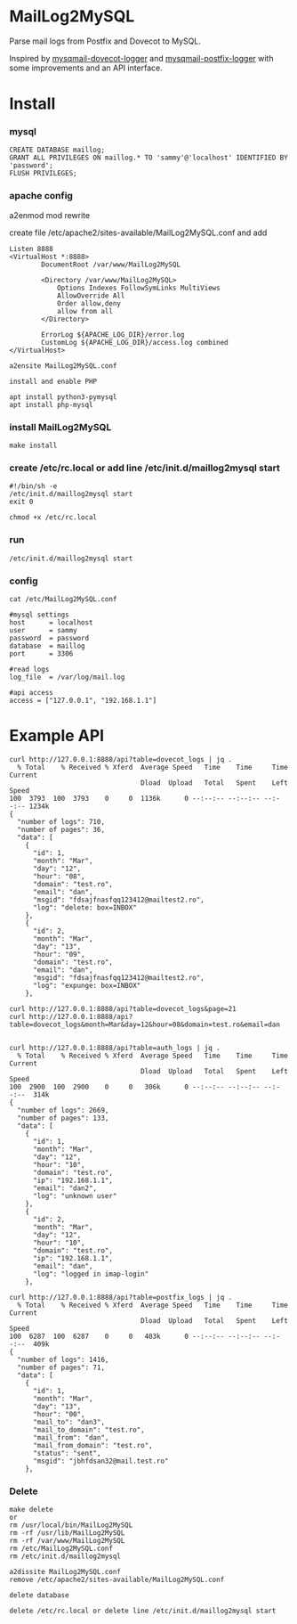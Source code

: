 # MailLog2MySQL
Parse mail logs from Postfix and Dovecot to MySQL.

Inspired by [mysqmail-dovecot-logger](https://packages.debian.org/stable/mail/mysqmail-dovecot-logger) and [mysqmail-postfix-logger](https://packages.debian.org/sid/mysqmail-postfix-logger) with some improvements and an API interface.

# Install 

### mysql
```
CREATE DATABASE maillog;
GRANT ALL PRIVILEGES ON maillog.* TO 'sammy'@'localhost' IDENTIFIED BY 'password';
FLUSH PRIVILEGES;

```

### apache config
a2enmod mod rewrite

create file /etc/apache2/sites-available/MailLog2MySQL.conf and add
```
Listen 8888
<VirtualHost *:8888>
        DocumentRoot /var/www/MailLog2MySQL

        <Directory /var/www/MailLog2MySQL>
            Options Indexes FollowSymLinks MultiViews
            AllowOverride All
            Order allow,deny
            allow from all
        </Directory>

        ErrorLog ${APACHE_LOG_DIR}/error.log
        CustomLog ${APACHE_LOG_DIR}/access.log combined
</VirtualHost>
```
```
a2ensite MailLog2MySQL.conf
```

```
install and enable PHP
```

```
apt install python3-pymysql
apt install php-mysql
```

### install MailLog2MySQL
```
make install

```



### create /etc/rc.local or add line /etc/init.d/maillog2mysql start
```
#!/bin/sh -e
/etc/init.d/maillog2mysql start
exit 0
```
```
chmod +x /etc/rc.local
```

### run
```
/etc/init.d/maillog2mysql start
```

### config
```
cat /etc/MailLog2MySQL.conf

#mysql settings
host      = localhost
user      = sammy
password  = password
database  = maillog
port      = 3306
    
#read logs
log_file  = /var/log/mail.log

#api access
access = ["127.0.0.1", "192.168.1.1"]
```

# Example API
```
curl http://127.0.0.1:8888/api?table=dovecot_logs | jq .
  % Total    % Received % Xferd  Average Speed   Time    Time     Time  Current
                                 Dload  Upload   Total   Spent    Left  Speed
100  3793  100  3793    0     0  1136k      0 --:--:-- --:--:-- --:--:-- 1234k
{
  "number of logs": 710,
  "number of pages": 36,
  "data": [
    {
      "id": 1,
      "month": "Mar",
      "day": "12",
      "hour": "08",
      "domain": "test.ro",
      "email": "dan",
      "msgid": "fdsajfnasfqq123412@mailtest2.ro",
      "log": "delete: box=INBOX"
    },
    {
      "id": 2,
      "month": "Mar",
      "day": "13",
      "hour": "09",
      "domain": "test.ro",
      "email": "dan",
      "msgid": "fdsajfnasfqq123412@mailtest2.ro",
      "log": "expunge: box=INBOX"
    },

curl http://127.0.0.1:8888/api?table=dovecot_logs&page=21
curl http://127.0.0.1:8888/api?table=dovecot_logs&month=Mar&day=12&hour=08&domain=test.ro&email=dan


```
```
curl http://127.0.0.1:8888/api?table=auth_logs | jq .
  % Total    % Received % Xferd  Average Speed   Time    Time     Time  Current
                                 Dload  Upload   Total   Spent    Left  Speed
100  2900  100  2900    0     0   306k      0 --:--:-- --:--:-- --:--:--  314k
{
  "number of logs": 2669,
  "number of pages": 133,
  "data": [
    {
      "id": 1,
      "month": "Mar",
      "day": "12",
      "hour": "10",
      "domain": "test.ro",
      "ip": "192.168.1.1",
      "email": "dan2",
      "log": "unknown user"
    },
    {
      "id": 2,
      "month": "Mar",
      "day": "12",
      "hour": "10",
      "domain": "test.ro",
      "ip": "192.168.1.1",
      "email": "dan",
      "log": "logged in imap-login"
    },
```
```
curl http://127.0.0.1:8888/api?table=postfix_logs | jq .
  % Total    % Received % Xferd  Average Speed   Time    Time     Time  Current
                                 Dload  Upload   Total   Spent    Left  Speed
100  6287  100  6287    0     0   403k      0 --:--:-- --:--:-- --:--:--  409k
{
  "number of logs": 1416,
  "number of pages": 71,
  "data": [
    {
      "id": 1,
      "month": "Mar",
      "day": "13",
      "hour": "00",
      "mail_to": "dan3",
      "mail_to_domain": "test.ro",
      "mail_from": "dan",
      "mail_from_domain": "test.ro",
      "status": "sent",
      "msgid": "jbhfdsan32@mail.test.ro"
    },

```

### Delete


```
make delete 
or 
rm /usr/local/bin/MailLog2MySQL
rm -rf /usr/lib/MailLog2MySQL
rm -rf /var/www/MailLog2MySQL
rm /etc/MailLog2MySQL.conf
rm /etc/init.d/maillog2mysql
```

```
a2dissite MailLog2MySQL.conf
remove /etc/apache2/sites-available/MailLog2MySQL.conf

delete database

delete /etc/rc.local or delete line /etc/init.d/maillog2mysql start
```